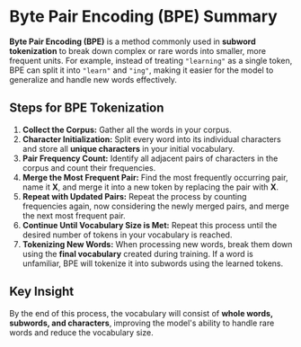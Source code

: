 # Byte Pair Encoding (BPE) Summary

**Byte Pair Encoding (BPE)** is a method commonly used in **subword tokenization** to break down complex or rare words into smaller, more frequent units. For example, instead of treating `"learning"` as a single token, BPE can split it into `"learn"` and `"ing"`, making it easier for the model to generalize and handle new words effectively.

## Steps for BPE Tokenization

1. **Collect the Corpus:** Gather all the words in your corpus.  
2. **Character Initialization:** Split every word into its individual characters and store all **unique characters** in your initial vocabulary.  
3. **Pair Frequency Count:** Identify all adjacent pairs of characters in the corpus and count their frequencies.  
4. **Merge the Most Frequent Pair:** Find the most frequently occurring pair, name it **X**, and merge it into a new token by replacing the pair with **X**.  
5. **Repeat with Updated Pairs:** Repeat the process by counting frequencies again, now considering the newly merged pairs, and merge the next most frequent pair.  
6. **Continue Until Vocabulary Size is Met:** Repeat this process until the desired number of tokens in your vocabulary is reached.  
7. **Tokenizing New Words:** When processing new words, break them down using the **final vocabulary** created during training. If a word is unfamiliar, BPE will tokenize it into subwords using the learned tokens.

## Key Insight

By the end of this process, the vocabulary will consist of **whole words, subwords, and characters**, improving the model's ability to handle rare words and reduce the vocabulary size.
